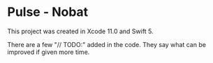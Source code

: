 # Pulse - Nobat

This project was created in Xcode 11.0 and Swift 5.

There are a few "// TODO:" added in the code. They say what can be improved if given more time.
